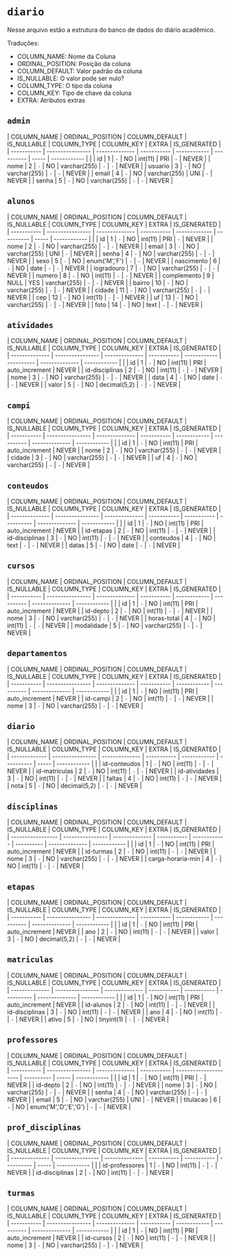 # `diario`

Nesse arquivo estão a estrutura do banco de dados do diário acadêmico.

Traduções:

- COLUMN_NAME: Nome da Coluna
- ORDINAL_POSITION: Posição da coluna
- COLUMN_DEFAULT: Valor padrão da coluna
- IS_NULLABLE: O valor pode ser nulo?
- COLUMN_TYPE: O tipo da coluna
- COLUMN_KEY: Tipo de chave da coluna
- EXTRA: Atributos extras

## `admin`

| COLUMN_NAME | ORDINAL_POSITION | COLUMN_DEFAULT | IS_NULLABLE | COLUMN_TYPE  | COLUMN_KEY | EXTRA | IS_GENERATED |
| ----------- | ---------------- | -------------- | ----------- | ------------ | ---------- | ----- | ------------ |  |
| id          | 1                | `-`            | NO          | int(11)      | PRI        | `-`   | NEVER        |
| nome        | 2                | `-`            | NO          | varchar(255) | `-`        | `-`   | NEVER        |
| usuario     | 3                | `-`            | NO          | varchar(255) | `-`        | `-`   | NEVER        |
| email       | 4                | `-`            | NO          | varchar(255) | UNI        | `-`   | NEVER        |
| senha       | 5                | `-`            | NO          | varchar(255) | `-`        | `-`   | NEVER        |

## `alunos`

| COLUMN_NAME | ORDINAL_POSITION | COLUMN_DEFAULT | IS_NULLABLE | COLUMN_TYPE   | COLUMN_KEY | EXTRA | IS_GENERATED |
| ----------- | ---------------- | -------------- | ----------- | ------------- | ---------- | ----- | ------------ |  |
| id          | 1                | `-`            | NO          | int(11)       | PRI        | `-`   | NEVER        |
| nome        | 2                | `-`            | NO          | varchar(255)  | `-`        | `-`   | NEVER        |
| email       | 3                | `-`            | NO          | varchar(255)  | UNI        | `-`   | NEVER        |
| senha       | 4                | `-`            | NO          | varchar(255)  | `-`        | `-`   | NEVER        |
| sexo        | 5                | `-`            | NO          | enum('M','F') | `-`        | `-`   | NEVER        |
| nascimento  | 6                | `-`            | NO          | date          | `-`        | `-`   | NEVER        |
| logradouro  | 7                | `-`            | NO          | varchar(255)  | `-`        | `-`   | NEVER        |
| numero      | 8                | `-`            | NO          | int(11)       | `-`        | `-`   | NEVER        |
| complemento | 9                | NULL           | YES         | varchar(255)  | `-`        | `-`   | NEVER        |
| bairro      | 10               | `-`            | NO          | varchar(255)  | `-`        | `-`   | NEVER        |
| cidade      | 11               | `-`            | NO          | varchar(255)  | `-`        | `-`   | NEVER        |
| cep         | 12               | `-`            | NO          | int(11)       | `-`        | `-`   | NEVER        |
| uf          | 13               | `-`            | NO          | varchar(255)  | `-`        | `-`   | NEVER        |
| foto        | 14               | `-`            | NO          | text          | `-`        | `-`   | NEVER        |

## `atividades`

| COLUMN_NAME    | ORDINAL_POSITION | COLUMN_DEFAULT | IS_NULLABLE | COLUMN_TYPE  | COLUMN_KEY | EXTRA          | IS_GENERATED |
| -------------- | ---------------- | -------------- | ----------- | ------------ | ---------- | -------------- | ------------ |  |
| id             | 1                | `-`            | NO          | int(11)      | PRI        | auto_increment | NEVER        |
| id-disciplinas | 2                | `-`            | NO          | int(11)      | `-`        | `-`            | NEVER        |
| nome           | 3                | `-`            | NO          | varchar(255) | `-`        | `-`            | NEVER        |
| data           | 4                | `-`            | NO          | date         | `-`        | `-`            | NEVER        |
| valor          | 5                | `-`            | NO          | decimal(5,2) | `-`        | `-`            | NEVER        |

## `campi`

| COLUMN_NAME | ORDINAL_POSITION | COLUMN_DEFAULT | IS_NULLABLE | COLUMN_TYPE  | COLUMN_KEY | EXTRA          | IS_GENERATED |
| ----------- | ---------------- | -------------- | ----------- | ------------ | ---------- | -------------- | ------------ |  |
| id          | 1                | `-`            | NO          | int(11)      | PRI        | auto_increment | NEVER        |
| nome        | 2                | `-`            | NO          | varchar(255) | `-`        | `-`            | NEVER        |
| cidade      | 3                | `-`            | NO          | varchar(255) | `-`        | `-`            | NEVER        |
| uf          | 4                | `-`            | NO          | varchar(255) | `-`        | `-`            | NEVER        |

## `conteudos`

| COLUMN_NAME    | ORDINAL_POSITION | COLUMN_DEFAULT | IS_NULLABLE | COLUMN_TYPE | COLUMN_KEY | EXTRA          | IS_GENERATED |
| -------------- | ---------------- | -------------- | ----------- | ----------- | ---------- | -------------- | ------------ |  |
| id             | 1                | `-`            | NO          | int(11)     | PRI        | auto_increment | NEVER        |
| id-etapas      | 2                | `-`            | NO          | int(11)     | `-`        | `-`            | NEVER        |
| id-disciplinas | 3                | `-`            | NO          | int(11)     | `-`        | `-`            | NEVER        |
| conteudos      | 4                | `-`            | NO          | text        | `-`        | `-`            | NEVER        |
| datas          | 5                | `-`            | NO          | date        | `-`        | `-`            | NEVER        |

## `cursos`

| COLUMN_NAME | ORDINAL_POSITION | COLUMN_DEFAULT | IS_NULLABLE | COLUMN_TYPE  | COLUMN_KEY | EXTRA          | IS_GENERATED |
| ----------- | ---------------- | -------------- | ----------- | ------------ | ---------- | -------------- | ------------ |  |
| id          | 1                | `-`            | NO          | int(11)      | PRI        | auto_increment | NEVER        |
| id-depto    | 2                | `-`            | NO          | int(11)      | `-`        | `-`            | NEVER        |
| nome        | 3                | `-`            | NO          | varchar(255) | `-`        | `-`            | NEVER        |
| horas-total | 4                | `-`            | NO          | int(11)      | `-`        | `-`            | NEVER        |
| modalidade  | 5                | `-`            | NO          | varchar(255) | `-`        | `-`            | NEVER        |

## `departamentos`

| COLUMN_NAME | ORDINAL_POSITION | COLUMN_DEFAULT | IS_NULLABLE | COLUMN_TYPE  | COLUMN_KEY | EXTRA          | IS_GENERATED |
| ----------- | ---------------- | -------------- | ----------- | ------------ | ---------- | -------------- | ------------ |  |
| id          | 1                | `-`            | NO          | int(11)      | PRI        | auto_increment | NEVER        |
| id-campi    | 2                | `-`            | NO          | int(11)      | `-`        | `-`            | NEVER        |
| nome        | 3                | `-`            | NO          | varchar(255) | `-`        | `-`            | NEVER        |

## `diario`

| COLUMN_NAME   | ORDINAL_POSITION | COLUMN_DEFAULT | IS_NULLABLE | COLUMN_TYPE  | COLUMN_KEY | EXTRA | IS_GENERATED |
| ------------- | ---------------- | -------------- | ----------- | ------------ | ---------- | ----- | ------------ |  |
| id-conteudos  | 1                | `-`            | NO          | int(11)      | `-`        | `-`   | NEVER        |
| id-matriculas | 2                | `-`            | NO          | int(11)      | `-`        | `-`   | NEVER        |
| id-atividades | 3                | `-`            | NO          | int(11)      | `-`        | `-`   | NEVER        |
| faltas        | 4                | `-`            | NO          | int(11)      | `-`        | `-`   | NEVER        |
| nota          | 5                | `-`            | NO          | decimal(5,2) | `-`        | `-`   | NEVER        |

## `disciplinas`

| COLUMN_NAME       | ORDINAL_POSITION | COLUMN_DEFAULT | IS_NULLABLE | COLUMN_TYPE  | COLUMN_KEY | EXTRA          | IS_GENERATED |
| ----------------- | ---------------- | -------------- | ----------- | ------------ | ---------- | -------------- | ------------ |  |
| id                | 1                | `-`            | NO          | int(11)      | PRI        | auto_increment | NEVER        |
| id-turmas         | 2                | `-`            | NO          | int(11)      | `-`        | `-`            | NEVER        |
| nome              | 3                | `-`            | NO          | varchar(255) | `-`        | `-`            | NEVER        |
| carga-horaria-min | 4                | `-`            | NO          | int(11)      | `-`        | `-`            | NEVER        |

## `etapas`

| COLUMN_NAME | ORDINAL_POSITION | COLUMN_DEFAULT | IS_NULLABLE | COLUMN_TYPE  | COLUMN_KEY | EXTRA          | IS_GENERATED |
| ----------- | ---------------- | -------------- | ----------- | ------------ | ---------- | -------------- | ------------ |  |
| id          | 1                | `-`            | NO          | int(11)      | PRI        | auto_increment | NEVER        |
| ano         | 2                | `-`            | NO          | int(11)      | `-`        | `-`            | NEVER        |
| valor       | 3                | `-`            | NO          | decimal(5,2) | `-`        | `-`            | NEVER        |

## `matriculas`

| COLUMN_NAME    | ORDINAL_POSITION | COLUMN_DEFAULT | IS_NULLABLE | COLUMN_TYPE | COLUMN_KEY | EXTRA          | IS_GENERATED |
| -------------- | ---------------- | -------------- | ----------- | ----------- | ---------- | -------------- | ------------ |  |
| id             | 1                | `-`            | NO          | int(11)     | PRI        | auto_increment | NEVER        |
| id-alunos      | 2                | `-`            | NO          | int(11)     | `-`        | `-`            | NEVER        |
| id-disciplinas | 3                | `-`            | NO          | int(11)     | `-`        | `-`            | NEVER        |
| ano            | 4                | `-`            | NO          | int(11)     | `-`        | `-`            | NEVER        |
| ativo          | 5                | `-`            | NO          | tinyint(1)  | `-`        | `-`            | NEVER        |

## `professores`

| COLUMN_NAME | ORDINAL_POSITION | COLUMN_DEFAULT | IS_NULLABLE | COLUMN_TYPE           | COLUMN_KEY | EXTRA | IS_GENERATED |
| ----------- | ---------------- | -------------- | ----------- | --------------------- | ---------- | ----- | ------------ |  |
| id          | 1                | `-`            | NO          | int(11)               | PRI        | `-`   | NEVER        |
| id-depto    | 2                | `-`            | NO          | int(11)               | `-`        | `-`   | NEVER        |
| nome        | 3                | `-`            | NO          | varchar(255)          | `-`        | `-`   | NEVER        |
| senha       | 4                | `-`            | NO          | varchar(255)          | `-`        | `-`   | NEVER        |
| email       | 5                | `-`            | NO          | varchar(255)          | UNI        | `-`   | NEVER        |
| titulacao   | 6                | `-`            | NO          | enum('M','D','E','G') | `-`        | `-`   | NEVER        |

## `prof_disciplinas`

| COLUMN_NAME    | ORDINAL_POSITION | COLUMN_DEFAULT | IS_NULLABLE | COLUMN_TYPE | COLUMN_KEY | EXTRA | IS_GENERATED |
| -------------- | ---------------- | -------------- | ----------- | ----------- | ---------- | ----- | ------------ |  |
| id-professores | 1                | `-`            | NO          | int(11)     | `-`        | `-`   | NEVER        |
| id-disciplinas | 2                | `-`            | NO          | int(11)     | `-`        | `-`   | NEVER        |

## `turmas`

| COLUMN_NAME | ORDINAL_POSITION | COLUMN_DEFAULT | IS_NULLABLE | COLUMN_TYPE  | COLUMN_KEY | EXTRA          | IS_GENERATED |
| ----------- | ---------------- | -------------- | ----------- | ------------ | ---------- | -------------- | ------------ |  |
| id          | 1                | `-`            | NO          | int(11)      | PRI        | auto_increment | NEVER        |
| id-cursos   | 2                | `-`            | NO          | int(11)      | `-`        | `-`            | NEVER        |
| nome        | 3                | `-`            | NO          | varchar(255) | `-`        | `-`            | NEVER        |
